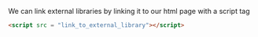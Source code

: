 
We can link external libraries by linking it to our html page with a script tag

```HTML
<script src = "link_to_external_library"></script>
```

